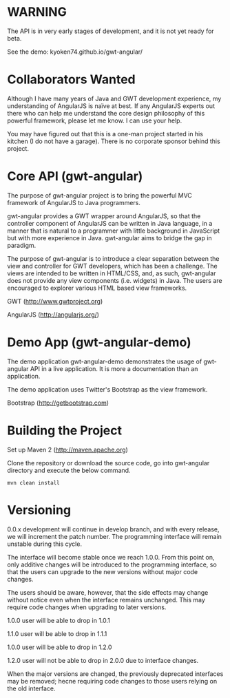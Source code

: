WARNING
=======

The API is in very early stages of development, and it is not yet ready for
beta.

See the demo: kyoken74.github.io/gwt-angular/


Collaborators Wanted
====================

Although I have many years of Java and GWT development experience, my 
understanding of AngularJS is naïve at best. If any AngularJS experts out there
who can help me understand the core design philosophy of this powerful 
framework, please let me know. I can use your help.

You may have figured out that this is a one-man project started in his kitchen
(I do not have a garage). There is no corporate sponsor behind this project.


Core API (gwt-angular)
======================

The purpose of gwt-angular project is to bring the powerful MVC framework of
AngularJS to Java programmers.

gwt-angular provides a GWT wrapper around AngularJS, so that the controller
component of AngularJS can be written in Java language, in a manner that is 
natural to a programmer with little background in JavaScript but with
more experience in Java. gwt-angular aims to bridge the gap in paradigm.

The purpose of gwt-angular is to introduce a clear separation between the view
and controller for GWT developers, which has been a challenge. The views are 
intended to be written in HTML/CSS, and, as such, gwt-angular does not provide 
any view components (i.e. widgets) in Java. The users are  encouraged to 
explorer various HTML based view frameworks.

GWT (http://www.gwtproject.org)

AngularJS (http://angularjs.org/)


Demo App (gwt-angular-demo)
===========================

The demo application gwt-angular-demo demonstrates the usage of gwt-angular API
in a live application. It is more a documentation than an application.

The demo application uses Twitter's Bootstrap as the view framework.

Bootstrap (http://getbootstrap.com)


Building the Project
====================

Set up Maven 2 (http://maven.apache.org)

Clone the repository or download the source code, go into gwt-angular directory
and execute the below command.

```
mvn clean install
```

Versioning
==========

0.0.x development will continue in develop branch, and with every release, we
will increment the patch number. The programming interface will remain unstable
during this cycle.

The interface will become stable once we reach 1.0.0. From this point on, only
additive changes will be introduced to the programming interface, so that the
users can upgrade to the new versions without major code changes.

The users should be aware, however, that the side effects may change without
notice even when the interface remains unchanged. This may require code changes
when upgrading to later versions.

1.0.0 user will be able to drop in 1.0.1

1.1.0 user will be able to drop in 1.1.1

1.0.0 user will be able to drop in 1.2.0

1.2.0 user will not be able to drop in 2.0.0 due to interface changes.

When the major versions are changed, the previously deprecated interfaces may
be removed; hecne requiring code changes to those users relying on the old 
interface.
